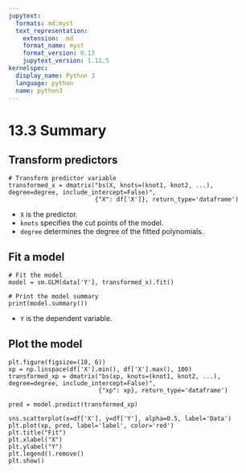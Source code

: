 ```yaml
---
jupytext:
  formats: md:myst
  text_representation:
    extension: .md
    format_name: myst
    format_version: 0.13
    jupytext_version: 1.11.5
kernelspec:
  display_name: Python 3
  language: python
  name: python3
---
```



# 13.3 Summary

## Transform predictors

```{code-cell}
# Transform predictor variable
transformed_x = dmatrix("bs(X, knots=(knot1, knot2, ...), degree=degree, include_intercept=False)",
                        {"X": df['X']}, return_type='dataframe')
```

- `X` is the predictor.
- `knots` specifies the cut points of the model.
- `degree` determines the degree of the fitted polynomials.

## Fit a model 

```{code-cell}
# Fit the model
model = sm.GLM(data['Y'], transformed_x).fit()

# Print the model summary
print(model.summary())
```

- `Y` is the dependent variable.


## Plot the model

```{code-cell}
plt.figure(figsize=(10, 6))
xp = np.linspace(df['X'].min(), df['X'].max(), 100)
transformed_xp = dmatrix("bs(xp, knots=(knot1, knot2, ...), degree=degree, include_intercept=False)",
                         {"xp": xp}, return_type='dataframe')

pred = model.predict(transformed_xp)

sns.scatterplot(x=df['X'], y=df['Y'], alpha=0.5, label='Data')
plt.plot(xp, pred, label='label', color='red')
plt.title("Fit")
plt.xlabel("X")
plt.ylabel("Y")
plt.legend().remove()
plt.show()
```
